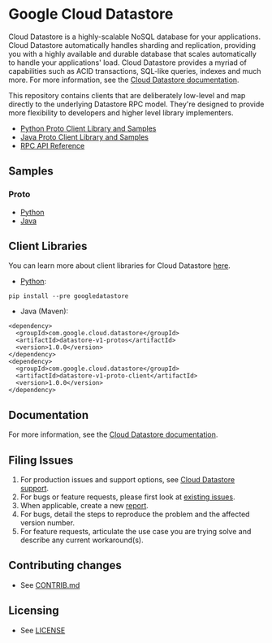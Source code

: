 # Google Cloud Datastore

Cloud Datastore is a highly-scalable NoSQL database for your applications. Cloud Datastore automatically handles sharding and replication, providing you with a highly available and durable database that scales automatically to handle your applications' load. Cloud Datastore provides a myriad of capabilities such as ACID transactions, SQL-like queries, indexes and much more. For more information, see the [Cloud Datastore documentation][4].

This repository contains clients that are deliberately low-level and map directly to the underlying Datastore RPC model. They're designed to provide more flexibility to developers and higher level library implementers.

- [Python Proto Client Library and Samples][9]
- [Java Proto Client Library and Samples][10]
- [RPC API Reference][6]

## Samples

### Proto

- [Python][1]
- [Java][2]

## Client Libraries

You can learn more about client libraries for Cloud Datastore [here][24].

- [Python][18]:

```
pip install --pre googledatastore
```

- Java (Maven):

```
<dependency>
  <groupId>com.google.cloud.datastore</groupId>
  <artifactId>datastore-v1-protos</artifactId>
  <version>1.0.0</version>
</dependency>
<dependency>
  <groupId>com.google.cloud.datastore</groupId>
  <artifactId>datastore-v1-proto-client</artifactId>
  <version>1.0.0</version>
</dependency>
```

## Documentation

For more information, see the [Cloud Datastore documentation][4].

## Filing Issues

1. For production issues and support options, see [Cloud Datastore support][25].
1. For bugs or feature requests, please first look at [existing issues][14].
1. When applicable, create a new [report][15].
1. For bugs, detail the steps to reproduce the problem and the affected version number.
1. For feature requests, articulate the use case you are trying solve and describe any current workaround(s).

## Contributing changes

- See [CONTRIB.md][7]

## Licensing

- See [LICENSE][8]

[1]: python/demos/trivial/adams.py
[2]: java/demos/src/main/java/com/google/datastore/v1/demos/trivial/Adams.java
[4]: https://cloud.google.com/datastore
[6]: https://cloud.google.com/datastore/reference/rpc
[7]: CONTRIB.md
[8]: LICENSE
[9]: python
[10]: java
[14]: https://github.com/GoogleCloudPlatform/google-cloud-datastore/issues
[15]: https://github.com/GoogleCloudPlatform/google-cloud-datastore/issues/new
[18]: https://pypi.python.org/pypi/googledatastore
[24]: https://cloud.google.com/datastore/docs/client-libraries
[25]: https://cloud.google.com/datastore/docs/support
